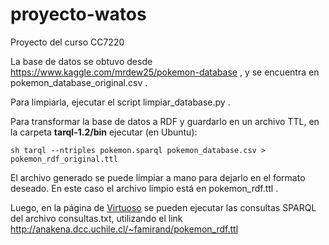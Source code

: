 # proyecto-watos
Proyecto del curso CC7220

La base de datos se obtuvo desde https://www.kaggle.com/mrdew25/pokemon-database , y se encuentra en pokemon_database_original.csv .

Para limpiarla, ejecutar el script limpiar_database.py .

Para transformar la base de datos a RDF y guardarlo en un archivo TTL, en la carpeta **tarql-1.2/bin** ejecutar (en Ubuntu):
```
sh tarql --ntriples pokemon.sparql pokemon_database.csv > pokemon_rdf_original.ttl
```

El archivo generado se puede limpiar a mano para dejarlo en el formato deseado. En este caso el archivo limpio está en pokemon_rdf.ttl .

Luego, en la página de <a href="https://cc7220.dcc.uchile.cl:8900/sparql">Virtuoso</a> se pueden ejecutar las consultas SPARQL del archivo consultas.txt, utilizando el link http://anakena.dcc.uchile.cl/~famirand/pokemon_rdf.ttl
